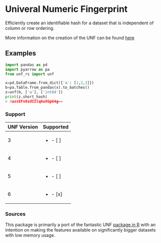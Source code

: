 # Univeral Numeric Fingerprint

Efficiently create an identifiable hash for a dataset that is independent of column or row ordering. 

More information on the creation of the UNF can be found [here](https://guides.dataverse.org/en/latest/developers/unf/index.html)


## Examples
```python
import pandas as pd
import pyarrow as pa
from unf_rs import unf

x=pd.DataFrame.from_dict({'a': [1,2,3]})
b=pa.Table.from_pandas(x).to_batches()
z=unf(b, ['a'], ['int64'])
print(z.short_hash)
> 4azsEFx0zdIIlq6uXGpG4g==
```

### Support
| UNF Version      | Supported |
| ----------- | ----------- |
| 3      | <ul><li>- [ ] </li></ul>       |
| 4   | <ul><li>- [ ] </li></ul>       |
| 5      | <ul><li>- [ ] </li></ul>     |
| 6   | <ul><li>- [x] </li></ul>        |


### Sources
This package is primarily a port of the fantastic UNF [package in R](https://github.com/leeper/UNF) with an intention on making the features available on significantly bigger datasets with low memory usage.